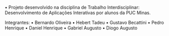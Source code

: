 •	Projeto desenvolvido na disciplina de Trabalho Interdisciplinar: Desenvolvimento de Aplicações Interativas por alunos da PUC Minas.

Integrantes:
•	Bernardo Oliveira
•	Hebert Tadeu
•	Gustavo Becattini
•	Pedro Henrique
•	Daniel Henrique
•	Gabriel Augusto
•	Diogo Augusto
